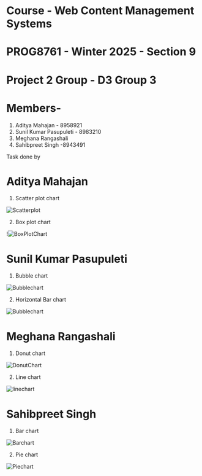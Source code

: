 # Course - Web Content Management Systems
# PROG8761 - Winter 2025 - Section 9

# Project 2 Group - D3  Group 3


#  Members- 
1) Aditya Mahajan - 8958921
2) Sunil Kumar Pasupuleti - 8983210
3) Meghana Rangashali
4) Sahibpreet Singh -8943491

Task done by 

# Aditya Mahajan
1) Scatter plot chart

![Scatterplot](scatterplot.png)

2) Box plot chart
   
!![BoxPlotChart](boxplotChart.png)


# Sunil Kumar Pasupuleti

1) Bubble chart
   
![Bubblechart](bubblechart.png)

2) Horizontal Bar chart

![Bubblechart](horizontalBarChart.png)


# Meghana Rangashali
1) Donut chart

![DonutChart](donutchart.png)

2) Line chart
   
 ![linechart](linechart.png)

# Sahibpreet Singh

1) Bar chart
   
![Barchart](barchart.png)

2) Pie chart

 ![Piechart](piechart.png)


 
   
